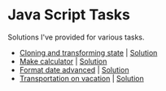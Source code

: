 # Java Script Tasks
Solutions I've provided for various tasks.

- [Cloning and transforming state](https://github.com/TykhonKozachenko/stateful-clones_JS-Task/blob/develop/readme.md) | [Solution](https://github.com/TykhonKozachenko/stateful-clones_JS-Task/commit/83afcaa5bacced86c0d5aeede7b42e3e285a4846)
- [Make calculator](https://github.com/TykhonKozachenko/advanced-calculator_JS-Task/blob/develop/readme.md) | [Solution](https://github.com/TykhonKozachenko/advanced-calculator_JS-Task/commit/2750b59ed6516ada9e4b7174e230169c75a1f408)
- [Format date advanced](https://github.com/TykhonKozachenko/format-date-advanced_JS-Task/blob/develop/readme.md) | [Solution](https://github.com/TykhonKozachenko/format-date-advanced_JS-Task/commit/fcad1c43059ce41563139565412d1acc4bc46d6a)
- [Transportation on vacation](https://github.com/TykhonKozachenko/transportation-on-vacation_JS-Task/blob/develop/readme.md) | [Solution](https://github.com/TykhonKozachenko/transportation-on-vacation_JS-Task/commit/2145c0c3a27d7eaa15d1847a763329db61563428)
